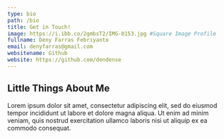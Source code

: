```yaml
---
type: bio
path: /bio
title: Get in Touch!
image: https://i.ibb.co/2gmbsT2/IMG-0153.jpg #Square Image Profile
fullname: Deny Farras Febriyanto
email: denyfarras@gmail.com
websitename: Github
website: https://github.com/dendense
---
```


## Little Things About Me

Lorem ipsum dolor sit amet, consectetur adipiscing elit, sed do eiusmod tempor incididunt ut labore et dolore magna aliqua. Ut enim ad minim veniam, quis nostrud exercitation ullamco laboris nisi ut aliquip ex ea commodo consequat.
